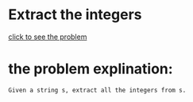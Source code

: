 # Extract the integers



[click to see the problem](https://practice.geeksforgeeks.org/problems/extract-the-integers4428/1?page=5&difficulty[]=-2&sortBy=submissions)



 # the problem explination:
    Given a string s, extract all the integers from s.



 